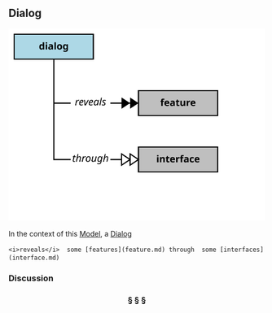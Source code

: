 ## Dialog

![dialog](dialog.svg)

In the context of this [Model](model.md), a [Dialog](dialog.md)

```
<i>reveals</i>  some [features](feature.md) through  some [interfaces](interface.md)
```

### Discussion



<h3 align="center"><b>&sect; &sect; &sect;</b></h3>
